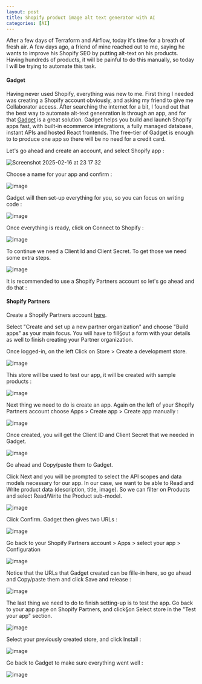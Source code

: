 ```yaml
---
layout: post
title: Shopify product image alt text generator with AI
categories: [AI]
---
```


After a few days of Terraform and Airflow, today it's time for a breath of fresh air.
A few days ago, a friend of mine reached out to me, saying he wants to improve his Shopify SEO by putting alt-text on his products.
Having hundreds of products, it will be painful to do this manually, so today I will be trying to automate this task.


#### Gadget

Having never used Shopify, everything was new to me. 
First thing I needed was creating a Shopify account obviously, and asking my friend to give me Collaborator access.
After searching the internet for a bit, I found out that the best way to automate alt-text genenration is through an app, and for that [Gadget](www.gadget.dev) is a great solution.
Gadget helps you build and launch Shopify apps fast, with built-in ecommerce integrations, a fully managed database, instant APIs and hosted React frontends.
The free-tier of Gadget is enough to to produce one app so there will be no need for a credit card.

Let's go ahead and create an account, and select Shopify app :

![Screenshot 2025-02-16 at 23 17 32](https://github.com/user-attachments/assets/dfbb042e-7d26-450c-9a49-91705c2f2e13)

Choose a name for your app and confirm : 

![image](https://github.com/user-attachments/assets/6ba68bf5-8b51-4b20-b782-0c9b7954429b)

Gadget will then set-up everything for you, so you can focus on writing code : 

![image](https://github.com/user-attachments/assets/2333b2db-0565-4a00-ae74-6a48dedacfb4)

Once everything is ready, click on Connect to Shopify :

![image](https://github.com/user-attachments/assets/f317eca0-5f63-4d10-9778-075a2503e6d4)

To continue we need a Client Id and Client Secret. To get those we need some extra steps.

![image](https://github.com/user-attachments/assets/514902bc-4190-4d14-9360-2d4ce5c11ccf)

It is recommended to use a Shopify Partners account so let's go ahead and do that : 

#### Shopify Partners

Create a Shopify Partners account [here](https://partners.shopify.com/current).

Select "Create and set up a new partner organization" and choose "Build apps" as your main focus.
You will have to fill§out a form with your details as well to finish creating your Partner organization.

Once logged-in, on the left Click on Store > Create a development store.

![image](https://github.com/user-attachments/assets/bfbd1909-db90-44ca-a1dc-248b2d3f3a7f)

This store will be used to test our app, it will be created with sample products : 

![image](https://github.com/user-attachments/assets/3b5f1758-1bfc-411f-aa21-5be79887f09c)

Next thing we need to do is create an app. Again on the left of your Shopify Partners account choose Apps > Create app > Create app manually :

![image](https://github.com/user-attachments/assets/c2e7a595-d275-4040-a60b-904ee0c080bd)

Once created, you will get the Client ID and Client Secret that we needed in Gadget.

![image](https://github.com/user-attachments/assets/69e1c783-efe8-46c0-8b73-02cee9db348c)

Go ahead and Copy/paste them to Gadget.

Click Next and you will be prompted to select the API scopes and data models necessary for our app.
In our case, we want to be able to Read and Write product data (description, title, image).
So we can filter on Products and select Read/Write the Product sub-model.

![image](https://github.com/user-attachments/assets/e887bfd4-cb5d-4c96-80d5-2631a58a15e0)

Click Confirm. Gadget then gives two URLs :

![image](https://github.com/user-attachments/assets/376b6bc1-cbf7-4e8a-b21c-3a7cf08667a1)

Go back to your Shopify Partners account > Apps > select your app > Configuration

![image](https://github.com/user-attachments/assets/64ea194f-b212-47ae-91dc-c683a7bbd276)

Notice that the URLs that Gadget created can be fille-in here, so go ahead and Copy/paste them and click Save and release :

![image](https://github.com/user-attachments/assets/e9b6d938-21e2-431e-8a9f-e7a0fbf54078)

The last thing we need to do to finish setting-up is to test the app.
Go back to your app page on Shopify Partners, and click§on Select store in the "Test your app" section.

![image](https://github.com/user-attachments/assets/73f58a00-6c7a-4775-a708-747b79a97b8c)

Select your previously created store, and click Install : 

![image](https://github.com/user-attachments/assets/ed14bd55-7bc2-4859-831d-84d4c7704eb6)

Go back to Gadget to make sure everything went well :

![image](https://github.com/user-attachments/assets/dc904606-2fc4-45c5-9a49-39a615083a99)






